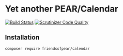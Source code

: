 # Yet another PEAR/Calendar

[![Build Status](https://travis-ci.com/FriendsOfPear/Calendar.svg?branch=master)](https://travis-ci.com/FriendsOfPear/Calendar)
[![Scrutinizer Code Quality](https://scrutinizer-ci.com/g/FriendsOfPear/Calendar/badges/quality-score.png?b=master)](https://scrutinizer-ci.com/g/FriendsOfPear/Calendar/?branch=master)

## Installation

```shell
composer require friendsofpear/calendar
```
